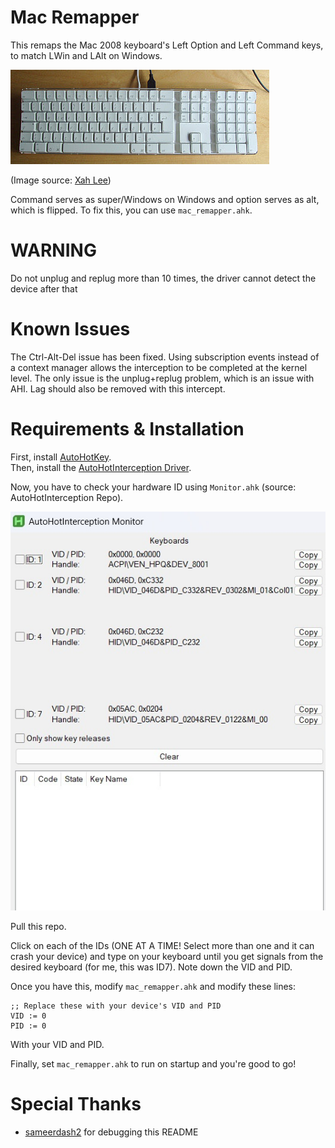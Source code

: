# Mac Remapper

This remaps the Mac 2008 keyboard's Left Option and Left Command keys, to match LWin and LAlt on Windows.

![Mac Keyboard](images/mac_keyboard.jpg)

(Image source: [Xah Lee](http://xahlee.info/kbd/apple_keyboard_history.html))

Command serves as super/Windows on Windows and option serves as alt, which is flipped. To fix this, you can use `mac_remapper.ahk`.

# WARNING
Do not unplug and replug more than 10 times, the driver cannot detect the device after that

# Known Issues
The Ctrl-Alt-Del issue has been fixed. Using subscription events instead of a context manager allows the interception to be completed at the kernel level. The only issue is the unplug+replug problem, which is an issue with AHI. Lag should also be removed with this intercept.

# Requirements & Installation
First, install [AutoHotKey](https://www.autohotkey.com/). <br> Then, install the [AutoHotInterception Driver](https://github.com/evilC/AutoHotInterception).

Now, you have to check your hardware ID using `Monitor.ahk` (source: AutoHotInterception Repo).

![AHInterception Monitor](images/monitor.jpg)

Pull this repo.

Click on each of the IDs (ONE AT A TIME! Select more than one and it can crash your device) and type on your keyboard until you get signals from the desired keyboard (for me, this was ID7). Note down the VID and PID.

Once you have this, modify `mac_remapper.ahk` and modify these lines:
```
;; Replace these with your device's VID and PID
VID := 0
PID := 0
```
With your VID and PID.

Finally, set `mac_remapper.ahk` to run on startup and you're good to go!

# Special Thanks
- [sameerdash2](https://github.com/sameerdash2) for debugging this README